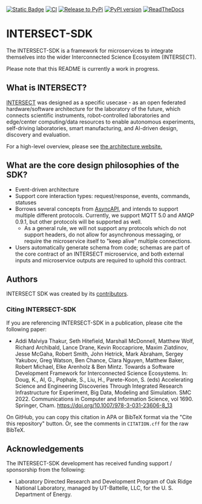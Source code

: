 [![Static Badge](https://img.shields.io/badge/DOI-10.11578%2Fdc.20240927.1-blue)](https://doi.org/10.11578/dc.20240927.1)
[![CI](https://github.com/INTERSECT-SDK/python-sdk/actions/workflows/ci.yml/badge.svg)](https://github.com/INTERSECT-SDK/python-sdk/actions/workflows/ci.yml)
[![Release to PyPi](https://github.com/INTERSECT-SDK/python-sdk/actions/workflows/publish.yml/badge.svg)](https://github.com/INTERSECT-SDK/python-sdk/actions/workflows/publish.yml)
[![PyPI version](https://badge.fury.io/py/intersect-sdk.svg)](https://badge.fury.io/py/intersect-sdk)
[![ReadTheDocs](https://readthedocs.org/projects/intersect-python-sdk/badge/?version=latest)](https://intersect-python-sdk.readthedocs.io/en/latest/)

# INTERSECT-SDK

The INTERSECT-SDK is a framework for microservices to integrate themselves into the wider Interconnected Science Ecosystem (INTERSECT).

Please note that this README is currently a work in progress.

## What is INTERSECT?
[INTERSECT](https://www.ornl.gov/intersect) was designed as a specific usecase - as an open federated hardware/software architecture for the laboratory of the future, which connects scientific instruments, robot-controlled laboratories and edge/center computing/data resources to enable autonomous experiments, self-driving laboratories, smart manufacturing, and AI-driven design, discovery and evaluation.

For a high-level overview, please see [the architecture website.](https://intersect-architecture.readthedocs.io/en/latest/)

## What are the core design philosophies of the SDK?

- Event-driven architecture
- Support core interaction types: request/response, events, commands, statuses
- Borrows several concepts from [AsyncAPI](https://www.asyncapi.com/docs/reference/specification/latest), and intends to support multiple different protocols. Currently, we support MQTT 5.0 and AMQP 0.9.1, but other protocols will be supported as well.
  - As a general rule, we will not support any protocols which do not support headers, do not allow for asynchronous messaging, or require the microservice itself to "keep alive" multiple connections.
- Users automatically generate schema from code; schemas are part of the core contract of an INTERSECT microservice, and both external inputs and microservice outputs are required to uphold this contract.

## Authors

INTERSECT SDK was created by its [contributors](https://github.com/intersect-sdk/python-sdk/graphs/contributors).

### Citing INTERSECT-SDK

If you are referencing INTERSECT-SDK in a publication, please cite the following paper:

 * Addi Malviya Thakur, Seth Hitefield, Marshall McDonnell, Matthew Wolf, Richard Archibald, Lance Drane, Kevin Roccapriore, Maxim Ziatdinov, Jesse McGaha, Robert Smith, John Hetrick, Mark Abraham, Sergey Yakubov, Greg Watson, Ben Chance, Clara Nguyen, Matthew Baker, Robert Michael, Elke Arenholz & Ben Mintz. Towards a Software Development Framework for Interconnected Science Ecosystems. In: Doug, K., Al, G., Pophale, S., Liu, H., Parete-Koon, S. (eds) Accelerating Science and Engineering Discoveries Through Integrated Research Infrastructure for Experiment, Big Data, Modeling and Simulation. SMC 2022. Communications in Computer and Information Science, vol 1690. Springer, Cham. https://doi.org/10.1007/978-3-031-23606-8_13

On GitHub, you can copy this citation in APA or BibTeX format via the "Cite this repository" button. Or, see the comments in `CITATION.cff` for the raw BibTeX.

## Acknowledgements

The INTERSECT-SDK development has received funding support / sponsorship from the following:

  * Laboratory Directed Research and Development Program of Oak Ridge National Laboratory, managed by UT-Battelle, LLC, for the U. S. Department of Energy.
